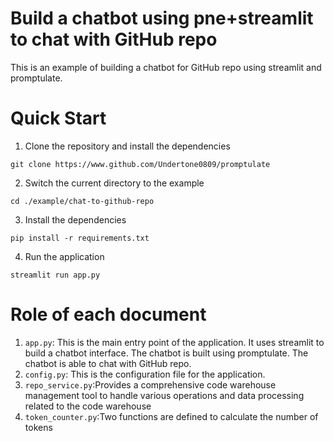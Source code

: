 # Build a chatbot using pne+streamlit to chat with GitHub repo 
This is an example of building a chatbot for GitHub repo using streamlit and promptulate.

# Quick Start

1. Clone the repository and install the dependencies

```shell
git clone https://www.github.com/Undertone0809/promptulate
```

2. Switch the current directory to the example

```shell
cd ./example/chat-to-github-repo
```

3. Install the dependencies

```shell
pip install -r requirements.txt
```

4. Run the application

```shell
streamlit run app.py
```

# Role of each document 
1. `app.py`: This is the main entry point of the application. It uses streamlit to build a chatbot interface. The chatbot is built using promptulate. The chatbot is able to chat with GitHub repo.
2. `config.py`: This is the configuration file for the application.
3. `repo_service.py`:Provides a comprehensive code warehouse management tool to handle various operations and data processing related to the code warehouse 
4. `token_counter.py`:Two functions are defined to calculate the number of tokens 